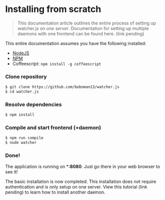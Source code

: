 # Installing from scratch

> This documentation article outlines the entire process of setting up watcher.js on *one server*. Documentation for setting up multiple daemons with one frontend can be found here. (link pending)

This entire documentation assumes you have the following installed:
* [NodeJS](http://nodejs.org/)
* [NPM](https://www.npmjs.org/)
* Coffeescript: `npm install -g coffeescript`

### Clone repository
```bash
$ git clone https://github.com/boboman13/watcher.js
$ cd watcher.js
```

### Resolve dependencies
```bash
$ npm install
```

### Compile and start frontend (+daemon)
```bash
$ npm run compile
$ node watcher
```

### Done!
The application is running on ***:8080**. Just go there in your web browser to see it!

The basic installation is now completed. This installation does not require authentication and is only setup on one server. View this tutorial (link pending) to learn how to install another daemon.